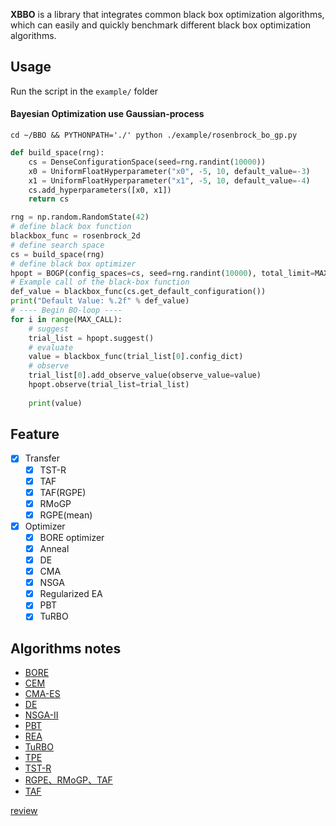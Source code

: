 **XBBO** is a library that integrates common black box optimization algorithms, which can easily and quickly benchmark different black box optimization algorithms.

## Usage

Run the script in the `example/` folder

#### Bayesian Optimization use Gaussian-process

`cd ~/BBO && PYTHONPATH='./' python ./example/rosenbrock_bo_gp.py`


```python
def build_space(rng):
    cs = DenseConfigurationSpace(seed=rng.randint(10000))
    x0 = UniformFloatHyperparameter("x0", -5, 10, default_value=-3)
    x1 = UniformFloatHyperparameter("x1", -5, 10, default_value=-4)
    cs.add_hyperparameters([x0, x1])
    return cs

rng = np.random.RandomState(42)
# define black box function
blackbox_func = rosenbrock_2d
# define search space
cs = build_space(rng)
# define black box optimizer
hpopt = BOGP(config_spaces=cs, seed=rng.randint(10000), total_limit=MAX_CALL)
# Example call of the black-box function
def_value = blackbox_func(cs.get_default_configuration())
print("Default Value: %.2f" % def_value)
# ---- Begin BO-loop ----
for i in range(MAX_CALL):
    # suggest
    trial_list = hpopt.suggest()
    # evaluate 
    value = blackbox_func(trial_list[0].config_dict)
    # observe
    trial_list[0].add_observe_value(observe_value=value)
    hpopt.observe(trial_list=trial_list)
    
    print(value)  
```

## Feature


- [X] Transfer
  - [X] TST-R
  - [X] TAF
  - [X] TAF(RGPE)
  - [X] RMoGP
  - [X] RGPE(mean)
- [X] Optimizer
  - [X] BORE optimizer
  - [X] Anneal
  - [X] DE
  - [X] CMA
  - [X] NSGA
  - [X] Regularized EA
  - [X] PBT
  - [X] TuRBO

## Algorithms notes

- [BORE](docs/BBO_paper_reading/BORE_BayesianOptimization_by_Density-Ratio_Estimation.pdf)
- [CEM](docs/BBO_paper_reading/cem.md)
- [CMA-ES](docs/BBO_paper_reading/cma-es.md)
- [DE](docs/BBO_paper_reading/de.md)
- [NSGA-II](docs/BBO_paper_reading/NSGA.md)
- [PBT](docs/BBO_paper_reading/pbt.md)
- [REA](docs/BBO_paper_reading/rea.md)
- [TuRBO](docs/BBO_paper_reading/Scalable_Global_Optimization_via_Local_Bayesian_Optimization.pdf)
- [TPE](docs/BBO_paper_reading/toy_tpe.pdf)
- [TST-R](docs/BBO_paper_reading/Two-stage_transfer_surrogate_model_for_automatic_hyperparameter_optimization.pdf)
- [RGPE、RMoGP、TAF](docs/BBO_paper_reading/Practical_Transfer_Learning_for_Bayesian_Optimization.pdf)
- [TAF](docs/BBO_paper_reading/Transfer_Bayesian_Optimization.pdf)

[review](docs/BBO_paper_reading/Hyper-Parameter_Optimization_A_Review_of_Algorithms_and_Applications.pdf)